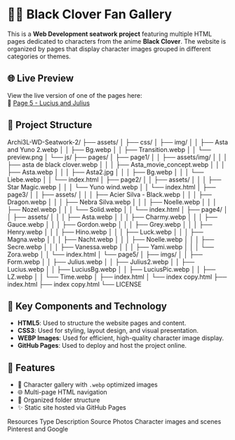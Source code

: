 # 🧙‍♂️ Black Clover Fan Gallery

This is a **Web Development seatwork project** featuring multiple HTML pages dedicated to characters from the anime **Black Clover**. The website is organized by pages that display character images grouped in different categories or themes.

## 🌐 Live Preview
View the live version of one of the pages here:  
🔗 [Page 5 - Lucius and Julius](https://archi3l.github.io/Archi3L-WD-Seatwork-2/pages/page5/index%20copy.html)

## 📁 Project Structure

Archi3L-WD-Seatwork-2/
├── assets/
│ ├── css/
│ ├── img/
│ │ ├── Asta and Yuno 2.webp
│ │ ├── Bg.webp
│ │ ├── Transition.webp
│ │ └── preview.png
│ └── js/
├── pages/
│ ├── page1/
│ │ ├── assets/img/
│ │ │ ├── asta de black clover.webp
│ │ │ ├── Asta_movie_concept.webp
│ │ │ ├── Asta.webp
│ │ │ ├── Asta2.jpg
│ │ │ ├── Bg.webp
│ │ │ └── Liebe.webp
│ │ └── index.html
│ ├── page2/
│ │ ├── assets/
│ │ │ ├── Star Magic.webp
│ │ │ └── Yuno wind.webp
│ │ └── index.html
│ ├── page3/
│ │ ├── assets/
│ │ │ ├── Acier Silva - Black.webp
│ │ │ ├── Dragon.webp
│ │ │ ├── Nebra Silva.webp
│ │ │ ├── Noelle.webp
│ │ │ ├── Nozel.webp
│ │ │ └── Solid.webp
│ │ └── index.html
│ ├── page4/
│ │ ├── assets/
│ │ │ ├── Asta.webp
│ │ │ ├── Charmy.webp
│ │ │ ├── Gauce.webp
│ │ │ ├── Gordon.webp
│ │ │ ├── Grey.webp
│ │ │ ├── Henry.webp
│ │ │ ├── Hino.webp
│ │ │ ├── Luck.webp
│ │ │ ├── Magna.webp
│ │ │ ├── Nacht.webp
│ │ │ ├── Noelle.webp
│ │ │ ├── Secre.webp
│ │ │ ├── Vanessa.webp
│ │ │ ├── Yami.webp
│ │ │ └── Zora.webp
│ │ └── index.html
│ └── page5/
│ ├── imgs/
│ │ ├── Form.webp
│ │ ├── Julius.webp
│ │ ├── Julius2.webp
│ │ ├── Lucius.webp
│ │ ├── LuciusBg.webp
│ │ ├── LuciusPic.webp
│ │ ├── LZ.webp
│ │ └── Time.webp
│ ├── index.html
│ └── index copy.html
├── index.html
├── index copy.html
└── LICENSE

## 🔑 Key Components and Technology

- **HTML5**: Used to structure the website pages and content.
- **CSS3**: Used for styling, layout design, and visual presentation.
- **WEBP Images**: Used for efficient, high-quality character image display.
- **GitHub Pages**: Used to deploy and host the project online.


## 📌 Features

- 🎨 Character gallery with `.webp` optimized images
- 🌐 Multi-page HTML navigation
- 📂 Organized folder structure
- ✨ Static site hosted via GitHub Pages

Resources Type	        Description         	                Source
Photos	                Character images and scenes	        Pinterest and Google
